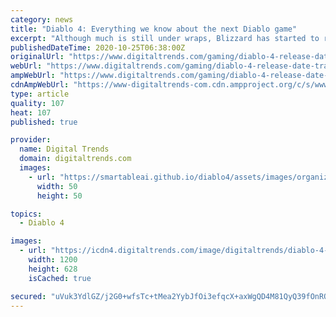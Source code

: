 ```yaml
---
category: news
title: "Diablo 4: Everything we know about the next Diablo game"
excerpt: "Although much is still under wraps, Blizzard has started to reveal bits and pieces of Diablo 4. Here's everything we know about the highly anticipated title."
publishedDateTime: 2020-10-25T06:38:00Z
originalUrl: "https://www.digitaltrends.com/gaming/diablo-4-release-date-trailer-gameplay-news/"
webUrl: "https://www.digitaltrends.com/gaming/diablo-4-release-date-trailer-gameplay-news/"
ampWebUrl: "https://www.digitaltrends.com/gaming/diablo-4-release-date-trailer-gameplay-news/?amp"
cdnAmpWebUrl: "https://www-digitaltrends-com.cdn.ampproject.org/c/s/www.digitaltrends.com/gaming/diablo-4-release-date-trailer-gameplay-news/?amp"
type: article
quality: 107
heat: 107
published: true

provider:
  name: Digital Trends
  domain: digitaltrends.com
  images:
    - url: "https://smartableai.github.io/diablo4/assets/images/organizations/digitaltrends.com-50x50.jpg"
      width: 50
      height: 50

topics:
  - Diablo 4

images:
  - url: "https://icdn4.digitaltrends.com/image/digitaltrends/diablo-4-featured-1200x630-c-ar1.91.jpg"
    width: 1200
    height: 628
    isCached: true

secured: "uVuk3YdlGZ/j2G0+wfsTc+tMea2YybJfOi3efqcX+axWgQD4M81QyQ39fOnRQ+ONA0apaLIk3GrkevqahH8EIW6cmRq8rLkXXGF72cICxUHYSuOm4BC1Pay0//b8/CZNkJb/r+2rd9O5eGZoorwMTYYFCC2Cn6R8XZjXVUpu7D68TomgxZyEKdVzNp9Y60ksOUPP3KiaulRWnTKEyP5ythoqM1pLtChgertFy4CHROBkjjukHdTVTgtPsLVtjy9gMU7nvV9hVRqsHjaiyPtEChqiCBAq1dbTLvAdjE6m0XhniPyta1A+28W4bl3vZoFA4A6skHoibY0H/3VFMasdApZxKnQZ+ZY1C4mPQE/uIGI=;tJHZ4AAzmMuMoOkKlYWkew=="
---
```


